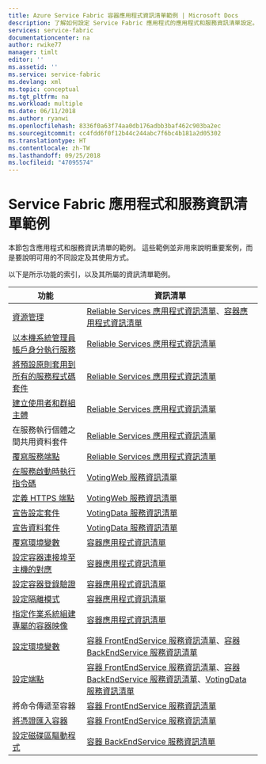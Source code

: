 ```yaml
---
title: Azure Service Fabric 容器應用程式資訊清單範例 | Microsoft Docs
description: 了解如何設定 Service Fabric 應用程式的應用程式和服務資訊清單設定。
services: service-fabric
documentationcenter: na
author: rwike77
manager: timlt
editor: ''
ms.assetid: ''
ms.service: service-fabric
ms.devlang: xml
ms.topic: conceptual
ms.tgt_pltfrm: na
ms.workload: multiple
ms.date: 06/11/2018
ms.author: ryanwi
ms.openlocfilehash: 8336f0a63f74aa0db176adbb3baf462c903ba2ec
ms.sourcegitcommit: cc4fdd6f0f12b44c244abc7f6bc4b181a2d05302
ms.translationtype: HT
ms.contentlocale: zh-TW
ms.lasthandoff: 09/25/2018
ms.locfileid: "47095574"
---
```

# <a name="service-fabric-application-and-service-manifest-examples"></a>Service Fabric 應用程式和服務資訊清單範例
本節包含應用程式和服務資訊清單的範例。 這些範例並非用來說明重要案例，而是要說明可用的不同設定及其使用方式。 

以下是所示功能的索引，以及其所屬的資訊清單範例。

|功能|資訊清單|
|---|---|
|[資源管理](service-fabric-resource-governance.md)|[Reliable Services 應用程式資訊清單](service-fabric-manifest-example-reliable-services-app.md#application-manifest)、[容器應用程式資訊清單](service-fabric-manifest-example-container-app.md#application-manifest)|
|[以本機系統管理員帳戶身分執行服務](service-fabric-application-runas-security.md)|[Reliable Services 應用程式資訊清單](service-fabric-manifest-example-reliable-services-app.md#application-manifest)|
|[將預設原則套用到所有的服務程式碼套件](service-fabric-application-runas-security.md#apply-a-default-policy-to-all-service-code-packages)|[Reliable Services 應用程式資訊清單](service-fabric-manifest-example-reliable-services-app.md#application-manifest)|
|[建立使用者和群組主體](service-fabric-application-runas-security.md)|[Reliable Services 應用程式資訊清單](service-fabric-manifest-example-reliable-services-app.md#application-manifest)|
|在服務執行個體之間共用資料套件|[Reliable Services 應用程式資訊清單](service-fabric-manifest-example-reliable-services-app.md#application-manifest)|
|[覆寫服務端點](service-fabric-service-manifest-resources.md#overriding-endpoints-in-servicemanifestxml)|[Reliable Services 應用程式資訊清單](service-fabric-manifest-example-reliable-services-app.md#application-manifest)|
|[在服務啟動時執行指令碼](service-fabric-run-script-at-service-startup.md)|[VotingWeb 服務資訊清單](service-fabric-manifest-example-reliable-services-app.md#votingweb-service-manifest)|
|[定義 HTTPS 端點](service-fabric-tutorial-dotnet-app-enable-https-endpoint.md#define-an-https-endpoint-in-the-service-manifest)|[VotingWeb 服務資訊清單](service-fabric-manifest-example-reliable-services-app.md#votingweb-service-manifest)|
|[宣告設定套件](service-fabric-application-and-service-manifests.md)|[VotingData 服務資訊清單](service-fabric-manifest-example-reliable-services-app.md#votingdata-service-manifest)|
|[宣告資料套件](service-fabric-application-and-service-manifests.md)|[VotingData 服務資訊清單](service-fabric-manifest-example-reliable-services-app.md#votingdata-service-manifest)|
|[覆寫環境變數](service-fabric-get-started-containers.md#configure-and-set-environment-variables)|[容器應用程式資訊清單](service-fabric-manifest-example-container-app.md#application-manifest)|
|[設定容器連接埠至主機的對應](service-fabric-get-started-containers.md#configure-container-port-to-host-port-mapping-and-container-to-container-discovery)| [容器應用程式資訊清單](service-fabric-manifest-example-container-app.md#application-manifest)|
|[設定容器登錄驗證](service-fabric-get-started-containers.md#configure-container-registry-authentication)|[容器應用程式資訊清單](service-fabric-manifest-example-container-app.md#application-manifest)|
|[設定隔離模式](service-fabric-get-started-containers.md#configure-isolation-mode)|[容器應用程式資訊清單](service-fabric-manifest-example-container-app.md#application-manifest)|
|[指定作業系統組建專屬的容器映像](service-fabric-get-started-containers.md#specify-os-build-specific-container-images)|[容器應用程式資訊清單](service-fabric-manifest-example-container-app.md#application-manifest)|
|[設定環境變數](service-fabric-get-started-containers.md#configure-and-set-environment-variables)|[容器 FrontEndService 服務資訊清單](service-fabric-manifest-example-container-app.md#frontendservice-service-manifest)、[容器 BackEndService 服務資訊清單](service-fabric-manifest-example-container-app.md#backendservice-service-manifest)|
|[設定端點](service-fabric-get-started-containers.md#configure-communication)|[容器 FrontEndService 服務資訊清單](service-fabric-manifest-example-container-app.md#frontendservice-service-manifest)、[容器 BackEndService 服務資訊清單](service-fabric-manifest-example-container-app.md#backendservice-service-manifest)、[VotingData 服務資訊清單](service-fabric-manifest-example-reliable-services-app.md#votingdata-service-manifest)|
|將命令傳遞至容器|[容器 FrontEndService 服務資訊清單](service-fabric-manifest-example-container-app.md#frontendservice-service-manifest)|
|[將憑證匯入容器](service-fabric-securing-containers.md)|[容器 FrontEndService 服務資訊清單](service-fabric-manifest-example-container-app.md#frontendservice-service-manifest)|
|[設定磁碟區驅動程式](service-fabric-containers-volume-logging-drivers.md)|[容器 BackEndService 服務資訊清單](service-fabric-manifest-example-container-app.md#backendservice-service-manifest)|

